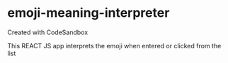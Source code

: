 # emoji-meaning-interpreter
Created with CodeSandbox

This REACT JS app interprets the emoji when entered or clicked from the list

